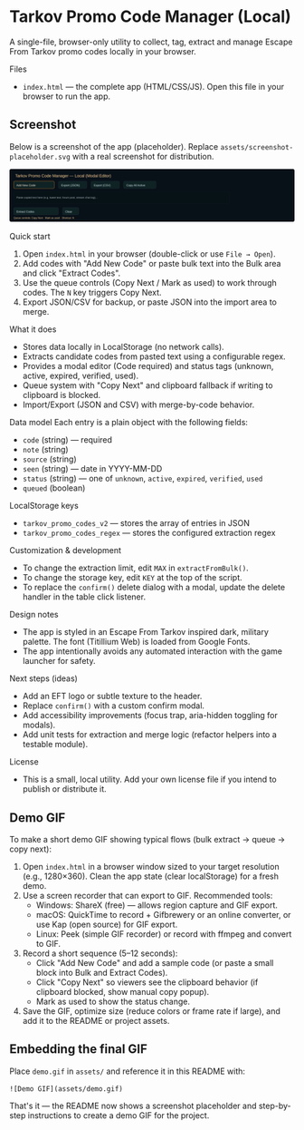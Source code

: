 Tarkov Promo Code Manager (Local)
=================================

A single-file, browser-only utility to collect, tag, extract and manage Escape From Tarkov promo codes locally in your browser.

Files
- `index.html` — the complete app (HTML/CSS/JS). Open this file in your browser to run the app.

Screenshot
---------

Below is a screenshot of the app (placeholder). Replace `assets/screenshot-placeholder.svg` with a real screenshot for distribution.

![App screenshot](assets/screenshot-placeholder.svg)

Quick start
1. Open `index.html` in your browser (double-click or use `File → Open`).
2. Add codes with "Add New Code" or paste bulk text into the Bulk area and click "Extract Codes".
3. Use the queue controls (Copy Next / Mark as used) to work through codes. The `N` key triggers Copy Next.
4. Export JSON/CSV for backup, or paste JSON into the import area to merge.

What it does
- Stores data locally in LocalStorage (no network calls).
- Extracts candidate codes from pasted text using a configurable regex.
- Provides a modal editor (Code required) and status tags (unknown, active, expired, verified, used).
- Queue system with "Copy Next" and clipboard fallback if writing to clipboard is blocked.
- Import/Export (JSON and CSV) with merge-by-code behavior.

Data model
Each entry is a plain object with the following fields:
- `code` (string) — required
- `note` (string)
- `source` (string)
- `seen` (string) — date in YYYY-MM-DD
- `status` (string) — one of `unknown`, `active`, `expired`, `verified`, `used`
- `queued` (boolean)

LocalStorage keys
- `tarkov_promo_codes_v2` — stores the array of entries in JSON
- `tarkov_promo_codes_regex` — stores the configured extraction regex

Customization & development
- To change the extraction limit, edit `MAX` in `extractFromBulk()`.
- To change the storage key, edit `KEY` at the top of the script.
- To replace the `confirm()` delete dialog with a modal, update the delete handler in the table click listener.

Design notes
- The app is styled in an Escape From Tarkov inspired dark, military palette. The font (Titillium Web) is loaded from Google Fonts.
- The app intentionally avoids any automated interaction with the game launcher for safety.

Next steps (ideas)
- Add an EFT logo or subtle texture to the header.
- Replace `confirm()` with a custom confirm modal.
- Add accessibility improvements (focus trap, aria-hidden toggling for modals).
- Add unit tests for extraction and merge logic (refactor helpers into a testable module).

License
- This is a small, local utility. Add your own license file if you intend to publish or distribute it.

Demo GIF
--------
To make a short demo GIF showing typical flows (bulk extract → queue → copy next):

1. Open `index.html` in a browser window sized to your target resolution (e.g., 1280×360). Clean the app state (clear localStorage) for a fresh demo.
2. Use a screen recorder that can export to GIF. Recommended tools:
	- Windows: ShareX (free) — allows region capture and GIF export.
	- macOS: QuickTime to record + Gifbrewery or an online converter, or use Kap (open source) for GIF export.
	- Linux: Peek (simple GIF recorder) or record with ffmpeg and convert to GIF.
3. Record a short sequence (5–12 seconds):
	- Click "Add New Code" and add a sample code (or paste a small block into Bulk and Extract Codes).
	- Click "Copy Next" so viewers see the clipboard behavior (if clipboard blocked, show manual copy popup).
	- Mark as used to show the status change.
4. Save the GIF, optimize size (reduce colors or frame rate if large), and add it to the README or project assets.

Embedding the final GIF
---------------------
Place `demo.gif` in `assets/` and reference it in this README with:

```
![Demo GIF](assets/demo.gif)
```

That's it — the README now shows a screenshot placeholder and step-by-step instructions to create a demo GIF for the project.
